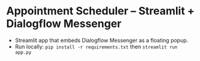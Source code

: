 # Appointment Scheduler – Streamlit + Dialogflow Messenger

- Streamlit app that embeds Dialogflow Messenger as a floating popup.
- Run locally: `pip install -r requirements.txt` then `streamlit run app.py`
